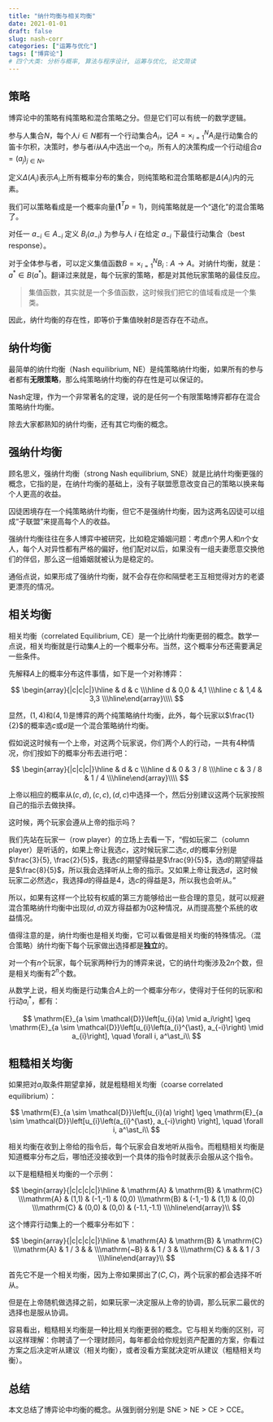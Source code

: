 ```yaml
---
title: "纳什均衡与相关均衡"
date: 2021-01-01
draft: false
slug: nash-corr
categories: ["运筹与优化"]
tags: ["博弈论"]
# 四个大类: 分析与概率, 算法与程序设计, 运筹与优化, 论文简读
---
```



<!-- #! https://zhuanlan.zhihu.com/p/367426959

# 纳什均衡与相关均衡 -->


## 策略


博弈论中的策略有纯策略和混合策略之分。但是它们可以有统一的数学逻辑。

参与人集合$N$，每个人$i\in N$都有一个行动集合$A_i$，记$A=\times_{i=1}^N A_i$是行动集合的笛卡尔积，决策时，参与者$i$从$A_i$中选出一个$a_i$，所有人的决策构成一个行动组合$a=(a_j)_{j\in N}$。

定义$\Delta (A_i)$表示$A_i$上所有概率分布的集合，则纯策略和混合策略都是$\Delta (A_i)$内的元素。

我们可以策略看成是一个概率向量($\mathbf{1}^Tp=1$)，则纯策略就是一个“退化”的混合策略了。

对任一 $a_{-i} \in A_{-i}$ 定义 $B_{i}\left(a_{-i}\right)$ 为参与人 $i$ 在给定 $a_{-i}$ 下最佳行动集合（best response）。

对于全体参与者，可以定义集值函数$B=\times_{i=1}^N B_i: A\to A$。对纳什均衡，就是：$a^{\ast} \in B\left(a^{\ast}\right)$。翻译过来就是，每个玩家的策略，都是对其他玩家策略的最佳反应。

> 集值函数，其实就是一个多值函数，这时候我们把它的值域看成是一个集类。

因此，纳什均衡的存在性，即等价于集值映射$B$是否存在不动点。


##  纳什均衡


最简单的纳什均衡（Nash equilibrium, NE）是纯策略纳什均衡，如果所有的参与者都有**无限策略**，那么纯策略纳什均衡的存在性是可以保证的。

Nash定理，作为一个非常著名的定理，说的是任何一个有限策略博弈都存在混合策略纳什均衡。

除去大家都熟知的纳什均衡，还有其它均衡的概念。


## 强纳什均衡


顾名思义，强纳什均衡（strong Nash equilibrium, SNE）就是比纳什均衡更强的概念，它指的是，在纳什均衡的基础上，没有子联盟愿意改变自己的策略以换来每个人更高的收益。

囚徒困境存在一个纯策略纳什均衡，但它不是强纳什均衡，因为这两名囚徒可以组成“子联盟”来提高每个人的收益。

强纳什均衡往往在多人博弈中被研究，比如稳定婚姻问题：考虑$n$个男人和$n$个女人，每个人对异性都有严格的偏好，他们配对以后，如果没有一组夫妻愿意交换他们的伴侣，那么这一组婚姻就被认为是稳定的。

通俗点说，如果形成了强纳什均衡，就不会存在你和隔壁老王互相觉得对方的老婆更漂亮的情况。


## 相关均衡


相关均衡（correlated Equilibrium, CE）是一个比纳什均衡更弱的概念。数学一点说，相关均衡就是行动集$A$上的一个概率分布。当然，这个概率分布还需要满足一些条件。

先解释$A$上的概率分布这件事情，如下是一个对称博弈：

$$
\begin{array}{|c|c|c|}\hline & d & c \\\hline d & 0,0 & 4,1 \\\hline c & 1,4 & 3,3 \\\hline\end{array}\\\\
$$

显然，$(1, 4)$和$(4, 1)$是博弈的两个纯策略纳什均衡，此外，每个玩家以$\frac{1}{2}$的概率选$c$或$d$是一个混合策略纳什均衡。

假如说这时候有一个上帝，对这两个玩家说，你们两个人的行动，一共有4种情况，你们按如下的概率分布去进行吧：

$$
\begin{array}{|c|c|c|}\hline & d & c \\\hline d & 0 & 3 / 8 \\\hline c & 3 / 8 & 1 / 4 \\\hline\end{array}\\\\
$$

上帝以相应的概率从$(c, d), (c, c), (d, c)$中选择一个，然后分别建议这两个玩家按照自己的指示去做抉择。

这时候，两个玩家会遵从上帝的指示吗？

我们先站在玩家一（row player）的立场上去看一下，“假如玩家二（column player）是听话的，如果上帝让我选$c$，这时候玩家二选$c, d$的概率分别是$\frac{3}{5}, \frac{2}{5}$，我选$c$的期望得益是$\frac{9}{5}$，选$d$的期望得益是$\frac{8}{5}$，所以我会选择听从上帝的指示。又如果上帝让我选$d$，这时候玩家二必然选$c$，我选择$d$的得益是$4$，选$c$的得益是$3$，所以我也会听从。”

所以，如果有这样一个比较有权威的第三方能够给出一些合理的意见，就可以规避混合策略纳什均衡中出现$(d, d)$双方得益都为0这种情况，从而提高整个系统的收益情况。

值得注意的是，纳什均衡也是相关均衡，它可以看做是相关均衡的特殊情况。（混合策略）纳什均衡下每个玩家做出选择都是**独立**的。

对一个有$n$个玩家，每个玩家两种行为的博弈来说，它的纳什均衡涉及$2n$个数，但是相关均衡有$2^n$个数。

从数学上说，相关均衡是行动集合$A$上的一个概率分布$\mathcal{D}$，使得对于任何的玩家$i$和行动$a^*_i$，都有：

$$
\mathrm{E}_{a \sim \mathcal{D}}\left[u_{i}(a) \mid a_i\right] \geq \mathrm{E}_{a \sim \mathcal{D}}\left[u_{i}\left(a_{i}^{\ast}, a_{-i}\right) \mid a_{i}\right], \quad \forall i, a^\ast_i\\
$$

## 粗糙相关均衡

如果把对$a_i$取条件期望拿掉，就是粗糙相关均衡（coarse correlated equilibrium）：

$$
\mathrm{E}_{a \sim \mathcal{D}}\left[u_{i}(a) \right] \geq \mathrm{E}_{a \sim \mathcal{D}}\left[u_{i}\left(a_{i}^{\ast}, a_{-i}\right) \right], \quad \forall i, a^\ast_i\\
$$

相关均衡在收到上帝给的指令后，每个玩家会自发地听从指令。而粗糙相关均衡是知道概率分布之后，哪怕还没接收到一个具体的指令时就表示会服从这个指令。

以下是粗糙相关均衡的一个示例：

$$
\begin{array}{|c|c|c|c|}\hline & \mathrm{A} & \mathrm{B} & \mathrm{C} \\\mathrm{A} & (1,1) & (-1,-1) & (0,0) \\\mathrm{B} & (-1,-1) & (1,1) & (0,0) \\\mathrm{C} & (0,0) & (0,0) & (-1.1,-1.1) \\\hline\end{array}\\
$$

这个博弈行动集上的一个概率分布如下：

$$
\begin{array}{|c|c|c|c|}\hline & \mathrm{A} & \mathrm{B} & \mathrm{C} \\\mathrm{A} & 1 / 3 & & \\\mathrm{~B} & & 1 / 3 & \\\mathrm{C} & & & 1 / 3 \\\hline\end{array}\\
$$

首先它不是一个相关均衡，因为上帝如果掷出了$(C, C)$，两个玩家的都会选择不听从。

但是在上帝随机做选择之前，如果玩家一决定服从上帝的协调，那么玩家二最优的选择也是服从协调。

容易看出，粗糙相关均衡是一种比相关均衡更弱的概念。它与相关均衡的区别，可以这样理解：你聘请了一个理财顾问，每年都会给你规划资产配置的方案，你看过方案之后决定听从建议（相关均衡），或者没看方案就决定听从建议（粗糙相关均衡）。

## 总结


本文总结了博弈论中均衡的概念。从强到弱分别是 SNE > NE > CE > CCE。